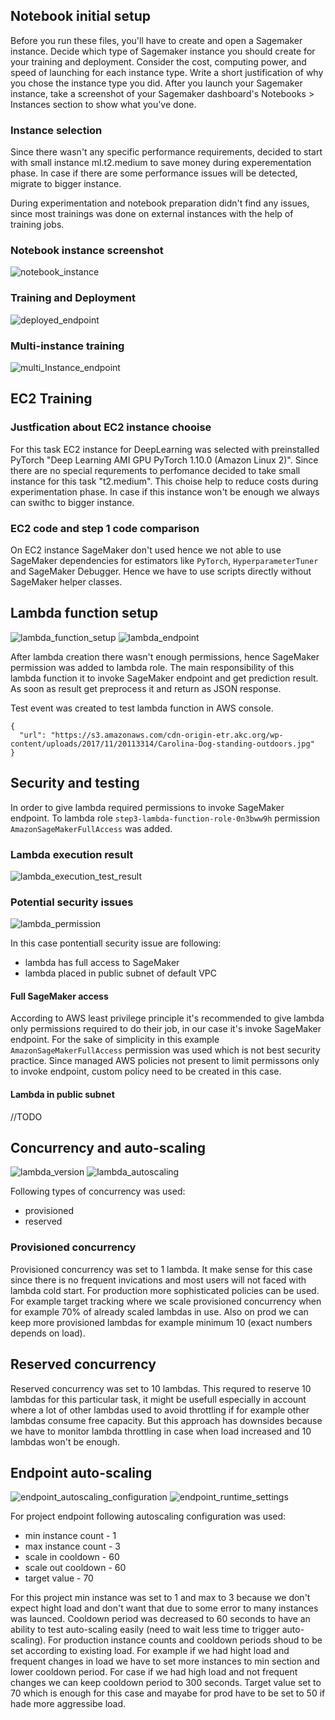 ## Notebook initial setup
Before you run these files, you'll have to create and open a Sagemaker instance. Decide which type of Sagemaker instance you should create for your training and deployment. Consider the cost, computing power, and speed of launching for each instance type. Write a short justification of why you chose the instance type you did. After you launch your Sagemaker instance, take a screenshot of your Sagemaker dashboard's Notebooks > Instances section to show what you've done.

### Instance selection
Since there wasn't any specific performance requirements, decided to start with small instance ml.t2.medium to save money during experementation phase. In case if there are some 
performance issues will be detected, migrate to bigger instance.

During experimentation and notebook preparation didn't find any issues, since most trainings was done on external instances with the help of training jobs.

### Notebook instance screenshot
![notebook_instance](./img/notebook_instance.png)

### Training and Deployment
![deployed_endpoint](./img/deployed_endpoint.png)
 
### Multi-instance training
![multi_Instance_endpoint](./img/multi_Instance_endpoint.png)

## EC2 Training
### Justfication about EC2 instance chooise
For this task EC2 instance for DeepLearning was selected with preinstalled PyTorch "Deep Learning AMI GPU PyTorch 1.10.0 (Amazon Linux 2)". Since there are no special requrements to perfomance decided to take small instance for this task "t2.medium". This choise help to reduce costs during experimentation phase. In case if this instance won't be enough we always can swithc to bigger instance.

### EC2 code and step 1 code comparison
On EC2 instance SageMaker don't used hence we not able to use SageMaker dependencies for estimators like `PyTorch`, `HyperparameterTuner` and SageMaker Debugger. Hence we have to use scripts directly without SageMaker helper classes.

## Lambda function setup
![lambda_function_setup](./img/lambda_function_setup.png)
![lambda_endpoint](./img/lambda_endpoint.png)

After lambda creation there wasn't enough permissions, hence SageMaker permission was added to lambda role. The main responsibility of this lambda function it to invoke SageMaker endpoint and get prediction result. As soon as result get preprocess it and return as JSON response.

Test event was created to test lambda function in AWS console.

```
{
  "url": "https://s3.amazonaws.com/cdn-origin-etr.akc.org/wp-content/uploads/2017/11/20113314/Carolina-Dog-standing-outdoors.jpg"
}
```

## Security and testing
In order to give lambda required permissions to invoke SageMaker endpoint. To lambda role `step3-lambda-function-role-0n3bww9h` permission `AmazonSageMakerFullAccess` was added.

### Lambda execution result
![lambda_execution_test_result](./img/lambda_execution_test_result.png)

### Potential security issues
![lambda_permission](./img/lambda_permission.png)

In this case pontentiall security issue are following:
 - lambda has full access to SageMaker
 - lambda placed in public subnet of default VPC

#### Full SageMaker access
According to AWS least privilege principle it's recommended to give lambda only permissions required to do their job, in our case it's invoke SageMaker endpoint. For the sake of simplicity in this example `AmazonSageMakerFullAccess` permission was used which is not best security practice. Since managed AWS policies not present to limit permissons only to invoke endpoint, custom policy need to be created in this case.

#### Lambda in public subnet
//TODO

## Concurrency and auto-scaling
![lambda_version](./img/lambda_version.png)
![lambda_autoscaling](./img/lambda_autoscaling.png)

Following types of concurrency was used:
 - provisioned
 - reserved
 
### Provisioned concurrency
Provisioned concurrency was set to 1 lambda. It make sense for this case since there is no frequent invications and most users will not faced with lambda cold start. For production more sophisticated policies can be used. For example target tracking where we scale provisioned concurrency when for example 70% of already scaled lambdas in use. Also on prod we can keep more provisioned lambdas for example minimum 10 (exact numbers depends on load).

## Reserved concurrency
Reserved concurrency was set to 10 lambdas. This requred to reserve 10 lambdas for this particular task, it might be usefull especially in account where a lot of other lambdas used to avoid throttling if for example other lambdas consume free capacity. But this approach has downsides because we have to monitor lambda throttling in case when load increased and 10 lambdas won't be enough. 

## Endpoint auto-scaling
![endpoint_autoscaling_configuration](./img/endpoint_autoscaling_configuration.png)
![endpoint_runtime_settings](./img/endpoint_runtime_settings.png)

For project endpoint following autoscaling configuration was used:
 - min instance count - 1
 - max instance count - 3
 - scale in cooldown - 60
 - scale out cooldown - 60
 - target value - 70

For this project min instance was set to 1 and max to 3 because we don't expect hight load and don't want that due to some error to many instances was launced. Cooldown period was decreased to 60 seconds to have an ability to test auto-scaling easily (need to wait less time to trigger auto-scaling). For production instance counts and cooldown periods shoud to be set according to existing load. For example if we had hight load and frequent changes in load we have to set more instances to min section and lower cooldown period. For case if we had high load and not frequent changes we can keep cooldown period to 300 seconds. Target value set to 70 which is enough for this case and mayabe for prod have to be set to 50 if hade more aggressibe load.